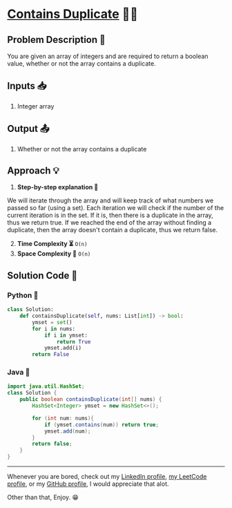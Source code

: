 # [Contains Duplicate](https://leetcode.com/problems/contains-duplicate/) 🧑🧑

## Problem Description 📖

You are given an array of integers and are required to return a boolean value, whether or not the array contains a duplicate.

## Inputs 📥

1. Integer array

## Output 📤

1. Whether or not the array contains a duplicate

## Approach 💡

1. **Step-by-step explanation 🧠**

We will iterate through the array and will keep track of what numbers we passed so far (using a set). Each iteration we will check if the number of the current iteration is in the set. If it is, then there is a duplicate in the array, thus we return true. If we reached the end of the array without finding a duplicate, then the array doesn't contain a duplicate, thus we return false.

2. **Time Complexity ⏳** `O(n)`
3. **Space Complexity 🚀** `O(n)`

## Solution Code 🧩

### Python 🐍

```python
class Solution:
    def containsDuplicate(self, nums: List[int]) -> bool:
        ymset = set()
        for i in nums:
            if i in ymset:
                return True
            ymset.add(i)
        return False
```

### Java 🍵

```Java
import java.util.HashSet;
class Solution {
    public boolean containsDuplicate(int[] nums) {
        HashSet<Integer> ymset = new HashSet<>();

        for (int num: nums){
            if (ymset.contains(num)) return true;
            ymset.add(num);
        }
        return false;
    }
}
```

---

Whenever you are bored, check out my [LinkedIn profile](https://www.linkedin.com/in/tawfic-kobtan/), [my LeetCode profile](https://leetcode.com/u/tofuegy/), or my [GitHub profile](https://github.com/tawfickobtan), I would appreciate that alot.

Other than that, Enjoy. 😁
